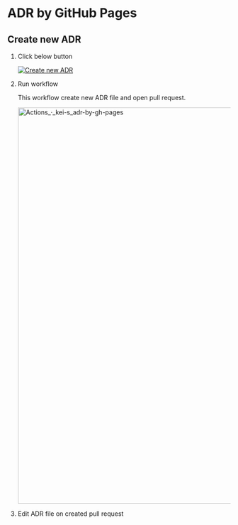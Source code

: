 # ADR by GitHub Pages

## Create new ADR

1. Click below button

    [![Create new ADR](https://github.com/kei-s/adr-by-gh-pages/actions/workflows/create-new-adr.yml/badge.svg?branch=main&event=workflow_dispatch)](https://github.com/kei-s/adr-by-gh-pages/actions/workflows/create-new-adr.yml)

1. Run workflow

    This workflow create new ADR file and open pull request.

    <img width="892" alt="Actions_·_kei-s_adr-by-gh-pages" src="https://user-images.githubusercontent.com/8451/158020025-2272b5b5-1781-432a-a573-ee7f69218aad.png">

1. Edit ADR file on created pull request

    

     
